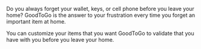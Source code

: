 Do you always forget your wallet, keys, or cell phone before you leave your home? GoodToGo is the answer to your frustration every time you forget an important item at home. 

You can customize your items that you want GoodToGo to validate that you have with you before you leave your home.